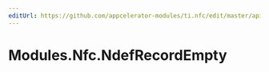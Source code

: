 ```yaml
---
editUrl: https://github.com/appcelerator-modules/ti.nfc/edit/master/apidoc/NdefRecord.yml
---
```

# Modules.Nfc.NdefRecordEmpty

<TypeHeader/>

<ApiDocs/>
